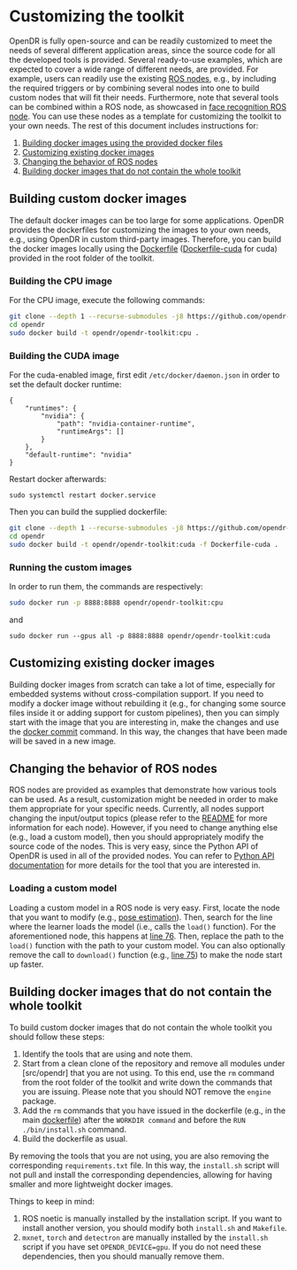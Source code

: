 # Customizing the toolkit

OpenDR is fully open-source and can be readily customized to meet the needs of several different application areas, since the source code for all the developed tools is provided.
Several ready-to-use examples, which are expected to cover a wide range of different needs, are provided.
For example, users can readily use the existing [ROS nodes](../../projects/opendr_ws), e.g., by including the required triggers or by combining several nodes into one to build custom nodes that will fit their needs. 
Furthermore, note that several tools can be combined within a ROS node, as showcased in [face recognition ROS node](../../projects/opendr_ws/src/perception/scripts/face_recognition.py). 
You can use these nodes as a template for customizing the toolkit to your own needs.
The rest of this document includes instructions for:
1. [Building docker images using the provided docker files](#building-custom-docker-images)
2. [Customizing existing docker images](#customizing-existing-docker-images)
3. [Changing the behavior of ROS nodes](#changing-the-behavior-of-ros-nodes)
4. [Building docker images that do not contain the whole toolkit](#building-docker-images-that-do-not-contain-the-whole-toolkit)


## Building custom docker images
The default docker images can be too large for some applications.
OpenDR provides the dockerfiles for customizing the images to your own needs, e.g., using OpenDR in custom third-party images.
Therefore, you can build the docker images locally using the [Dockerfile](/Dockerfile) ([Dockerfile-cuda](/Dockerfile-cuda) for cuda) provided in the root folder of the toolkit.

### Building the CPU image
For the CPU image, execute the following commands:
```bash
git clone --depth 1 --recurse-submodules -j8 https://github.com/opendr-eu/opendr
cd opendr
sudo docker build -t opendr/opendr-toolkit:cpu .
```

### Building the CUDA image
For the cuda-enabled image, first edit `/etc/docker/daemon.json` in order to set the default docker runtime:
```
{
    "runtimes": {
        "nvidia": {
            "path": "nvidia-container-runtime",
            "runtimeArgs": []
        }
    },
    "default-runtime": "nvidia"
}
```

Restart docker afterwards:
```
sudo systemctl restart docker.service
```
Then you can build the supplied dockerfile:
```bash
git clone --depth 1 --recurse-submodules -j8 https://github.com/opendr-eu/opendr
cd opendr
sudo docker build -t opendr/opendr-toolkit:cuda -f Dockerfile-cuda .
```

### Running the custom images
In order to run them, the commands are respectively:
```bash
sudo docker run -p 8888:8888 opendr/opendr-toolkit:cpu
```
and
```
sudo docker run --gpus all -p 8888:8888 opendr/opendr-toolkit:cuda
```

## Customizing existing docker images
Building docker images from scratch can take a lot of time, especially for embedded systems without cross-compilation support.
If you need to modify a docker image without rebuilding it (e.g., for changing some source files inside it or adding support for custom pipelines), then you can simply start with the image that you are interesting in, make the changes and use the [docker commit](https://docs.docker.com/engine/reference/commandline/commit/) command. In this way, the changes that have been made will be saved in a new image.


## Changing the behavior of ROS nodes
ROS nodes are provided as examples that demonstrate how various tools can be used. 
As a result, customization might be needed in order to make them appropriate for your specific needs.
Currently, all nodes support changing the input/output topics (please refer to the [README](../../projects/opendr_ws/src/opendr_perception/README.md) for more information for each node).
However, if you need to change anything else (e.g., load a custom model), then you should appropriately modify the source code of the nodes.
This is very easy, since the Python API of OpenDR is used in all of the provided nodes.
You can refer to [Python API documentation](https://github.com/opendr-eu/opendr/blob/master/docs/reference/index.md) for more details for the tool that you are interested in.

### Loading a custom model
Loading a custom model in a ROS node is very easy. 
First, locate the node that you want to modify (e.g., [pose estimation](../../projects/opendr_ws/src/perception/scripts/pose_estimation.py)).
Then, search for the line where the learner loads the model (i.e., calls the `load()` function). 
For the aforementioned node, this happens at [line 76](../../projects/opendr_ws/src/perception/scripts/pose_estimation.py#L76).
Then, replace the path to the `load()` function with the path to your custom model.
You can also optionally remove the call to `download()` function (e.g., [line 75](../../projects/opendr_ws/src/perception/scripts/pose_estimation.py#L75)) to make the node start up faster. 


## Building docker images that do not contain the whole toolkit
To build custom docker images that do not contain the whole toolkit you should follow these steps:
1. Identify the tools that are using and note them.
2. Start from a clean clone of the repository and remove all modules under [src/opendr] that you are not using. 
To this end, use the `rm` command from the root folder of the toolkit and write down the commands that you are issuing.
Please note that you should NOT remove the `engine` package. 
4. Add the `rm` commands that you have issued in the dockerfile (e.g., in the main [dockerfile](https://github.com/opendr-eu/opendr/blob/master/Dockerfile)) after the `WORKDIR command` and before the `RUN ./bin/install.sh` command.
5. Build the dockerfile as usual.

By removing the tools that you are not using, you are also removing the corresponding `requirements.txt` file. 
In this way, the `install.sh` script will not pull and install the corresponding dependencies, allowing for having smaller and more lightweight docker images.

Things to keep in mind:
1. ROS noetic is manually installed by the installation script. 
If you want to install another version, you should modify both `install.sh` and `Makefile`.
2. `mxnet`, `torch` and `detectron` are manually installed by the `install.sh` script if you have set `OPENDR_DEVICE=gpu`.
If you do not need these dependencies, then you should manually remove them.
